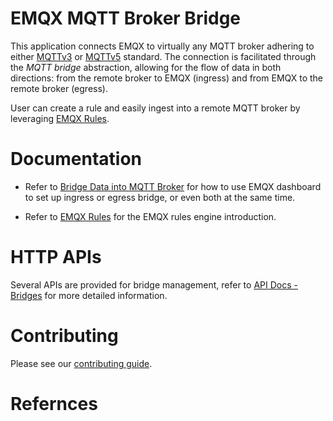 # EMQX MQTT Broker Bridge

This application connects EMQX to virtually any MQTT broker adhering to either [MQTTv3][1] or [MQTTv5][2] standard. The connection is facilitated through the _MQTT bridge_ abstraction, allowing for the flow of data in both directions: from the remote broker to EMQX (ingress) and from EMQX to the remote broker (egress).

User can create a rule and easily ingest into a remote MQTT broker by leveraging [EMQX Rules][3].


# Documentation

- Refer to [Bridge Data into MQTT Broker][4] for how to use EMQX dashboard to set up ingress or egress bridge, or even both at the same time.

- Refer to [EMQX Rules][3] for the EMQX rules engine introduction.


# HTTP APIs

Several APIs are provided for bridge management, refer to [API Docs - Bridges](https://docs.emqx.com/en/enterprise/v5.0/admin/api-docs.html#tag/Bridges) for more detailed information.


# Contributing

Please see our [contributing guide](../../CONTRIBUTING.md).


# Refernces

[1]: https://docs.oasis-open.org/mqtt/mqtt/v3.1.1
[2]: https://docs.oasis-open.org/mqtt/mqtt/v5.0/os/mqtt-v5.0-os.html
[3]: https://docs.emqx.com/en/enterprise/v5.0/data-integration/rules.html
[4]: https://www.emqx.io/docs/en/v5.0/data-integration/data-bridge-mqtt.html
